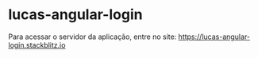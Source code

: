 # lucas-angular-login

Para acessar o servidor da aplicação, entre no site: https://lucas-angular-login.stackblitz.io

